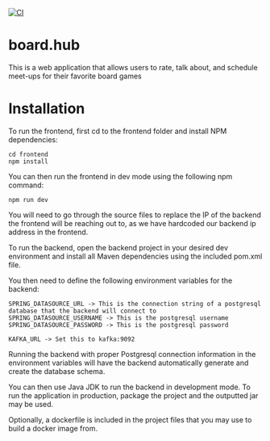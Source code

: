 [![CI](https://github.com/AydenHooke/Board.hub/actions/workflows/ci.yml/badge.svg)](https://github.com/AydenHooke/Board.hub/actions/workflows/ci.yml)
# board.hub
This is a web application that allows users to rate, talk about, and schedule meet-ups for their favorite board games

# Installation

To run the frontend, first cd to the frontend folder and install NPM dependencies:

```
cd frontend
npm install
```

You can then run the frontend in dev mode using the following npm command:

```
npm run dev
```

You will need to go through the source files to replace the IP of the backend the frontend will be reaching out to, as we have hardcoded our backend ip address in the frontend.

To run the backend, open the backend project in your desired dev environment and install all Maven dependencies using the included pom.xml file.

You then need to define the following environment variables for the backend:

```
SPRING_DATASOURCE_URL -> This is the connection string of a postgresql database that the backend will connect to
SPRING_DATASOURCE_USERNAME -> This is the postgresql username
SPRING_DATASOURCE_PASSWORD -> This is the postgresql password

KAFKA_URL -> Set this to kafka:9092
```

Running the backend with proper Postgresql connection information in the environment variables will have the backend automatically generate and create the database schema.

You can then use Java JDK to run the backend in development mode. To run the application in production, package the project and the outputted jar may be used.

Optionally, a dockerfile is included in the project files that you may use to build a docker image from.
